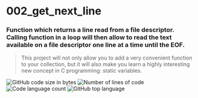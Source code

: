 <h1>002_get_next_line</h1>
<h3>Function which returns a line read from a file descriptor. Calling function in a loop will then allow to read the text available on a file descriptor one line at a time until the EOF.</h3>

<blockquote>This project will not only allow you to add a very convenient function to your collection, but it will also make you learn a highly interesting new concept in C programming: static variables.</blockquote>

<p>
	<img alt="GitHub code size in bytes" src="https://img.shields.io/github/languages/code-size/sapogov1978/002_get_next_line?color=blue" />
	<img alt="Number of lines of code" src="https://img.shields.io/tokei/lines/github/sapogov1978/002_get_next_line?color=blue" />
	<img alt="Code language count" src="https://img.shields.io/github/languages/count/sapogov1978/002_get_next_line?color=blue" />
	<img alt="GitHub top language" src="https://img.shields.io/github/languages/top/sapogov1978/002_get_next_line?color=blue" />
</p>

